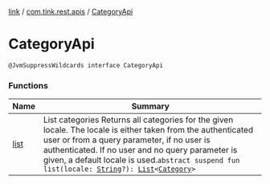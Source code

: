 [link](../../index.md) / [com.tink.rest.apis](../index.md) / [CategoryApi](./index.md)

# CategoryApi

`@JvmSuppressWildcards interface CategoryApi`

### Functions

| Name | Summary |
|---|---|
| [list](list.md) | List categories Returns all categories for the given locale. The locale is either taken from the authenticated user or from a query parameter, if no user is authenticated. If no user and no query parameter is given, a default locale is used.`abstract suspend fun list(locale: `[`String`](https://kotlinlang.org/api/latest/jvm/stdlib/kotlin/-string/index.html)`?): `[`List`](https://kotlinlang.org/api/latest/jvm/stdlib/kotlin.collections/-list/index.html)`<`[`Category`](../../com.tink.rest.models/-category/index.md)`>` |
